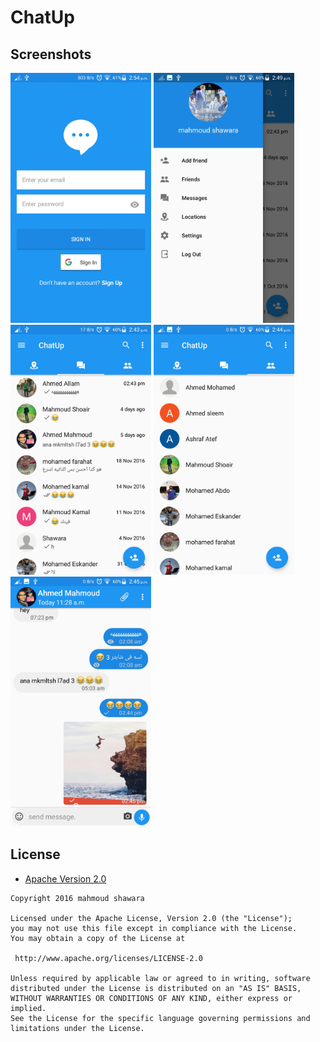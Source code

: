 # ChatUp

Screenshots
-------------

<img src="screenshots/login.jpeg" height="400" alt="Screenshot"/> <img src="screenshots/nav.jpeg" height="400" alt="Screenshot"/> <img src="screenshots/lastmessages.jpeg" height="400" alt="Screenshot"/> 
<img src="screenshots/friends.jpeg" height="400" alt="Screenshot"/><img src="screenshots/chat.jpeg" height="400" alt="Screenshot"/>


## License

* [Apache Version 2.0](http://www.apache.org/licenses/LICENSE-2.0.html)

```
Copyright 2016 mahmoud shawara

Licensed under the Apache License, Version 2.0 (the "License");
you may not use this file except in compliance with the License.
You may obtain a copy of the License at

 http://www.apache.org/licenses/LICENSE-2.0

Unless required by applicable law or agreed to in writing, software
distributed under the License is distributed on an "AS IS" BASIS,
WITHOUT WARRANTIES OR CONDITIONS OF ANY KIND, either express or implied.
See the License for the specific language governing permissions and
limitations under the License.
```

